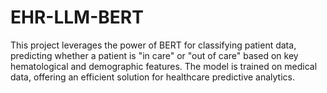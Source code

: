 # EHR-LLM-BERT
This project leverages the power of BERT for classifying patient data, predicting whether a patient is "in care" or "out of care" based on key hematological and demographic features. The model is trained on medical data, offering an efficient solution for healthcare predictive analytics.
